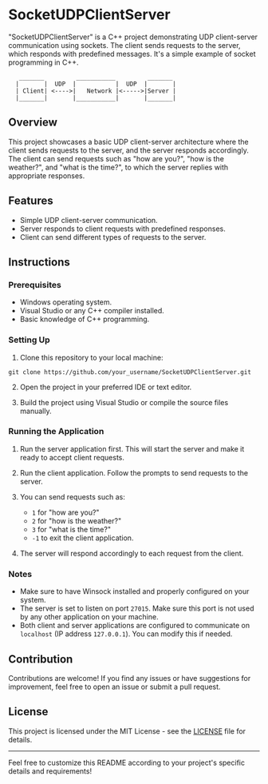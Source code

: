 
# SocketUDPClientServer

"SocketUDPClientServer" is a C++ project demonstrating UDP client-server communication using sockets. The client sends requests to the server, which responds with predefined messages. It's a simple example of socket programming in C++.

```
   _______         ___________         _______
  |       |  UDP  |           |  UDP  |       |
  | Client| <---->|   Network |<----->|Server |
  |_______|       |___________|       |_______|
```

## Overview

This project showcases a basic UDP client-server architecture where the client sends requests to the server, and the server responds accordingly. The client can send requests such as "how are you?", "how is the weather?", and "what is the time?", to which the server replies with appropriate responses.

## Features

- Simple UDP client-server communication.
- Server responds to client requests with predefined responses.
- Client can send different types of requests to the server.

## Instructions

### Prerequisites

- Windows operating system.
- Visual Studio or any C++ compiler installed.
- Basic knowledge of C++ programming.

### Setting Up

1. Clone this repository to your local machine:

```
git clone https://github.com/your_username/SocketUDPClientServer.git
```

2. Open the project in your preferred IDE or text editor.

3. Build the project using Visual Studio or compile the source files manually.

### Running the Application

1. Run the server application first. This will start the server and make it ready to accept client requests.

2. Run the client application. Follow the prompts to send requests to the server.

3. You can send requests such as:
   - `1` for "how are you?"
   - `2` for "how is the weather?"
   - `3` for "what is the time?"
   - `-1` to exit the client application.

4. The server will respond accordingly to each request from the client.

### Notes

- Make sure to have Winsock installed and properly configured on your system.
- The server is set to listen on port `27015`. Make sure this port is not used by any other application on your machine.
- Both client and server applications are configured to communicate on `localhost` (IP address `127.0.0.1`). You can modify this if needed.

## Contribution

Contributions are welcome! If you find any issues or have suggestions for improvement, feel free to open an issue or submit a pull request.

## License

This project is licensed under the MIT License - see the [LICENSE](LICENSE) file for details.

---

Feel free to customize this README according to your project's specific details and requirements!
